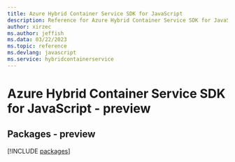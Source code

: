 ```yaml
---
title: Azure Hybrid Container Service SDK for JavaScript
description: Reference for Azure Hybrid Container Service SDK for JavaScript
author: xirzec
ms.author: jeffish
ms.data: 03/22/2023
ms.topic: reference
ms.devlang: javascript
ms.service: hybridcontainerservice
---
```

# Azure Hybrid Container Service SDK for JavaScript - preview
## Packages - preview
[!INCLUDE [packages](hybrid-container-service-index.md)]